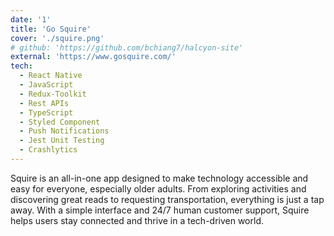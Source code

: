 ```yaml
---
date: '1'
title: 'Go Squire'
cover: './squire.png'
# github: 'https://github.com/bchiang7/halcyon-site'
external: 'https://www.gosquire.com/'
tech:
  - React Native
  - JavaScript
  - Redux-Toolkit
  - Rest APIs
  - TypeScript
  - Styled Component
  - Push Notifications
  - Jest Unit Testing
  - Crashlytics
---
```


Squire is an all-in-one app designed to make technology accessible and easy for everyone, especially older adults. From exploring activities and discovering great reads to requesting transportation, everything is just a tap away. With a simple interface and 24/7 human customer support, Squire helps users stay connected and thrive in a tech-driven world.
